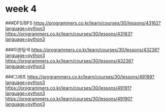 week 4
======
###DFS/BFS
https://programmers.co.kr/learn/courses/30/lessons/43162?language=python3
https://programmers.co.kr/learn/courses/30/lessons/43163?language=python3

###이분탐색
https://programmers.co.kr/learn/courses/30/lessons/43238?language=python3
https://programmers.co.kr/learn/courses/30/lessons/43236?language=python3

###그래프
https://programmers.co.kr/learn/courses/30/lessons/49189?language=python3
https://programmers.co.kr/learn/courses/30/lessons/49191?language=python3
https://programmers.co.kr/learn/courses/30/lessons/49190?language=python3
